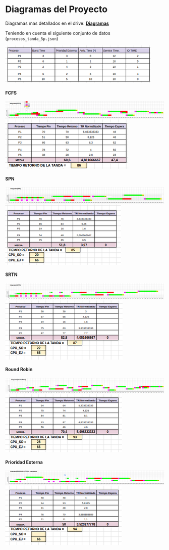# Diagramas del Proyecto

Diagramas mas detallados en el drive: **[Diagramas](https://docs.google.com/spreadsheets/d/1qHATpGeeqmRVozamvI7d8yzLMBB78Wa8RlS95k7b-VU/edit?gid=0#gid=0)**

Teniendo en cuenta el siguiente conjunto de datos (`procesos_tanda_5p.json`)


![Conjunto de datos](./diagramas/datos.png)

#### FCFS

![Diagrama de Gant](./diagramas/fcfs-diagrama.png)
![Resultados](./diagramas/fcfs-resultados.png)

#### SPN

![Diagrama de Gant](./diagramas/spn-diagrama.png)
![Resultados](./diagramas/spn-resultados.png)

#### SRTN

![Diagrama de Gant](./diagramas/srtn-diagrama.png)
![Resultados](./diagramas/srtn-resultados.png)

#### Round Robin

![Diagrama de Gant](./diagramas/rr-diagrama.png)
![Resultados](./diagramas/rr-resultados.png)

#### Prioridad Externa

![Diagrama de Gant](./diagramas/pe-diagrama.png)
![Resultados](./diagramas/pe-resultados.png)
